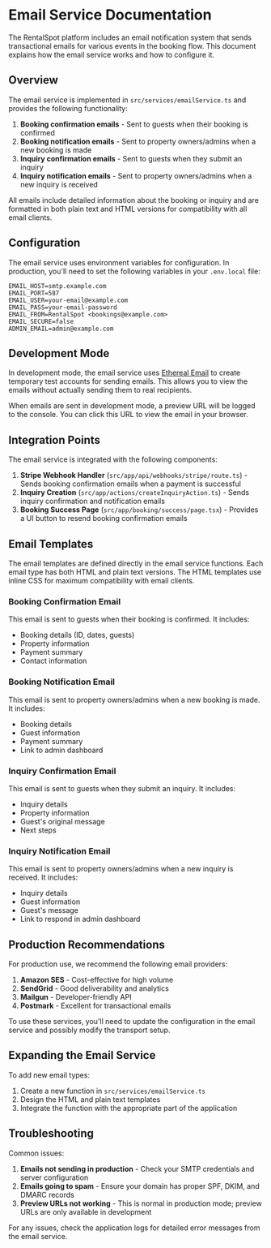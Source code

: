 # Email Service Documentation

The RentalSpot platform includes an email notification system that sends transactional emails for various events in the booking flow. This document explains how the email service works and how to configure it.

## Overview

The email service is implemented in `src/services/emailService.ts` and provides the following functionality:

1. **Booking confirmation emails** - Sent to guests when their booking is confirmed
2. **Booking notification emails** - Sent to property owners/admins when a new booking is made
3. **Inquiry confirmation emails** - Sent to guests when they submit an inquiry
4. **Inquiry notification emails** - Sent to property owners/admins when a new inquiry is received

All emails include detailed information about the booking or inquiry and are formatted in both plain text and HTML versions for compatibility with all email clients.

## Configuration

The email service uses environment variables for configuration. In production, you'll need to set the following variables in your `.env.local` file:

```
EMAIL_HOST=smtp.example.com
EMAIL_PORT=587
EMAIL_USER=your-email@example.com
EMAIL_PASS=your-email-password
EMAIL_FROM=RentalSpot <bookings@example.com>
EMAIL_SECURE=false
ADMIN_EMAIL=admin@example.com
```

## Development Mode

In development mode, the email service uses [Ethereal Email](https://ethereal.email/) to create temporary test accounts for sending emails. This allows you to view the emails without actually sending them to real recipients.

When emails are sent in development mode, a preview URL will be logged to the console. You can click this URL to view the email in your browser.

## Integration Points

The email service is integrated with the following components:

1. **Stripe Webhook Handler** (`src/app/api/webhooks/stripe/route.ts`) - Sends booking confirmation emails when a payment is successful
2. **Inquiry Creation** (`src/app/actions/createInquiryAction.ts`) - Sends inquiry confirmation and notification emails
3. **Booking Success Page** (`src/app/booking/success/page.tsx`) - Provides a UI button to resend booking confirmation emails

## Email Templates

The email templates are defined directly in the email service functions. Each email type has both HTML and plain text versions. The HTML templates use inline CSS for maximum compatibility with email clients.

### Booking Confirmation Email

This email is sent to guests when their booking is confirmed. It includes:

- Booking details (ID, dates, guests)
- Property information
- Payment summary
- Contact information

### Booking Notification Email

This email is sent to property owners/admins when a new booking is made. It includes:

- Booking details
- Guest information
- Payment summary
- Link to admin dashboard

### Inquiry Confirmation Email

This email is sent to guests when they submit an inquiry. It includes:

- Inquiry details
- Property information
- Guest's original message
- Next steps

### Inquiry Notification Email

This email is sent to property owners/admins when a new inquiry is received. It includes:

- Inquiry details
- Guest information
- Guest's message
- Link to respond in admin dashboard

## Production Recommendations

For production use, we recommend the following email providers:

1. **Amazon SES** - Cost-effective for high volume
2. **SendGrid** - Good deliverability and analytics
3. **Mailgun** - Developer-friendly API
4. **Postmark** - Excellent for transactional emails

To use these services, you'll need to update the configuration in the email service and possibly modify the transport setup.

## Expanding the Email Service

To add new email types:

1. Create a new function in `src/services/emailService.ts`
2. Design the HTML and plain text templates
3. Integrate the function with the appropriate part of the application

## Troubleshooting

Common issues:

1. **Emails not sending in production** - Check your SMTP credentials and server configuration
2. **Emails going to spam** - Ensure your domain has proper SPF, DKIM, and DMARC records
3. **Preview URLs not working** - This is normal in production mode; preview URLs are only available in development

For any issues, check the application logs for detailed error messages from the email service.